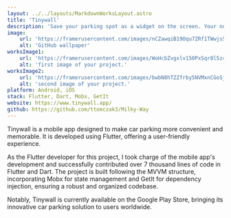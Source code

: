 ```yaml
---
layout: ../../layouts/MarkdownWorksLayout.astro
title: 'Tinywall'
description: 'Save your parking spot as a widget on the screen. Your number of the parking spot is always on your screen.'
image:
    url: 'https://framerusercontent.com/images/nCZawqiB19Oqu7ZRf1TWwjs58c.png'
    alt: 'GitHub wallpaper'
worksImage1:
    url: 'https://framerusercontent.com/images/WoHcbZvgxlv150PxSqr8l5z4KQ.png'
    alt: 'first image of your project.'
worksImage2:
    url: 'https://framerusercontent.com/images/bwbN8hTZZfrby5NVMxnCGoSjXzc.png'
    alt: 'second image of your project.'
platform: Android, iOS
stack: Flutter, Dart, Mobx, GetIt
website: https://www.tinywall.app/
github: https://github.com/ttomczak3/Milky-Way
---
```


<p>
        Tinywall is a mobile app designed to make car parking more convenient and memorable. It is developed using Flutter, offering a user-friendly experience. 
    </p>
    <p>
        As the Flutter developer for this project, I took charge of the mobile app's development and successfully contributed over 7 thousand lines of code in Flutter and Dart. The project is built following the MVVM structure, incorporating Mobx for state management and GetIt for dependency injection, ensuring a robust and organized codebase.
    </p>
    <p>
        Notably, Tinywall is currently available on the Google Play Store, bringing its innovative car parking solution to users worldwide.
    </p>